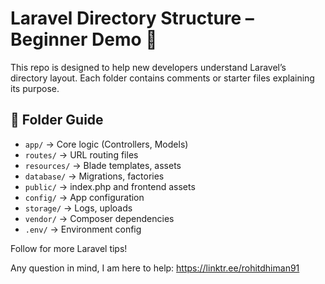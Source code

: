 # Laravel Directory Structure – Beginner Demo 🧠

This repo is designed to help new developers understand Laravel’s directory layout. Each folder contains comments or starter files explaining its purpose.

## 📁 Folder Guide
- `app/` → Core logic (Controllers, Models)
- `routes/` → URL routing files
- `resources/` → Blade templates, assets
- `database/` → Migrations, factories
- `public/` → index.php and frontend assets
- `config/` → App configuration
- `storage/` → Logs, uploads
- `vendor/` → Composer dependencies
- `.env/` → Environment config

Follow for more Laravel tips!

Any question in mind, I am here to help:
https://linktr.ee/rohitdhiman91